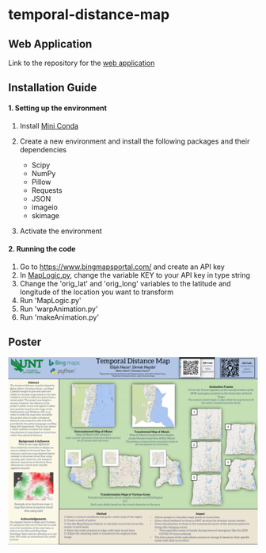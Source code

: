 # temporal-distance-map

## Web Application

Link to the repository for the [web application](https://github.com/Debusan13/temporal-distance-map-web)

## Installation Guide

#### 1. Setting up the environment
   1. Install [Mini Conda](https://docs.conda.io/en/latest/miniconda.html)
   2. Create a new environment and install the following packages and their dependencies
      * Scipy
      * NumPy
      * Pillow
      * Requests
      * JSON
      * imageio
      * skimage
      
      
   3. Activate the environment

#### 2. Running the code
   1. Go to <https://www.bingmapsportal.com/> and create an API key
   2. In [MapLogic.py](https://github.com/Debusan13/temporal-distance-map/blob/master/MapLogic.py), change the variable KEY to your API key in type string
   3. Change the 'orig_lat' and 'orig_long' variables to the latitude and longitude of the location you want to transform
   4. Run 'MapLogic.py'
   5. Run 'warpAnimation.py'
   6. Run 'makeAnimation.py'

## Poster
![](https://github.com/Debusan13/temporal-distance-map/blob/master/temporal_distnace_map_poster-1.png)
